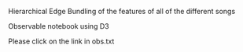 Hierarchical Edge Bundling of the features of all of the different songs

Observable notebook using D3

Please click on the link in obs.txt
